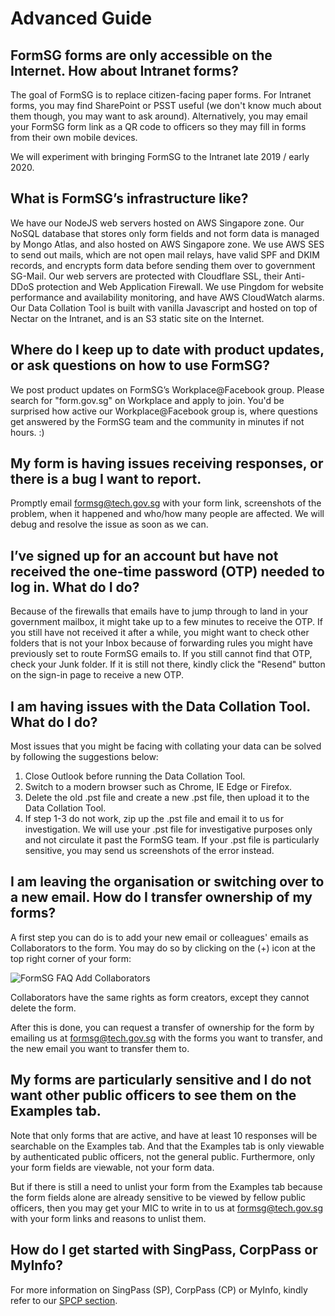 # Advanced Guide


## FormSG forms are only accessible on the Internet. How about Intranet forms?

The goal of FormSG is to replace citizen-facing paper forms. For Intranet forms, you may find SharePoint or PSST useful (we don't know much about them though, you may want to ask around). Alternatively, you may email your FormSG form link as a QR code to officers so they may fill in forms from their own mobile devices.

We will experiment with bringing FormSG to the Intranet late 2019 / early 2020.

## What is FormSG’s infrastructure like?

We have our NodeJS web servers hosted on AWS Singapore zone. Our NoSQL database that stores only form fields and not form data is managed by Mongo Atlas, and also hosted on AWS Singapore zone. We use AWS SES to send out mails, which are not open mail relays, have valid SPF and DKIM records, and encrypts form data before sending them over to government SG-Mail. Our web servers are protected with Cloudflare SSL, their Anti-DDoS protection and Web Application Firewall. We use Pingdom for website performance and availability monitoring, and have AWS CloudWatch alarms. Our Data Collation Tool is built with vanilla Javascript and hosted on top of Nectar on the Intranet, and is an S3 static site on the Internet.

## Where do I keep up to date with product updates, or ask questions on how to use FormSG?

We post product updates on FormSG’s Workplace@Facebook group. Please search for "form.gov.sg" on Workplace and apply to join. You'd be surprised how active our Workplace@Facebook group is, where questions get answered by the FormSG team and the community in minutes if not hours. :) 




## My form is having issues receiving responses, or there is a bug I want to report.

Promptly email formsg@tech.gov.sg with your form link, screenshots of the problem, when it happened and who/how many people are affected. We will debug and resolve the issue as soon as we can.

## I’ve signed up for an account but have not received the one-time password (OTP) needed to log in. What do I do?

Because of the firewalls that emails have to jump through to land in your government mailbox, it might take up to a few minutes to receive the OTP. If you still have not received it after a while, you might want to check other folders that is not your Inbox because of forwarding rules you might have previously set to route FormSG emails to. If you still cannot find that OTP, check your Junk folder. If it is still not there, kindly click the "Resend" button on the sign-in page to receive a new OTP.

## I am having issues with the Data Collation Tool. What do I do?

Most issues that you might be facing with collating your data can be solved by following the suggestions below:

1. Close Outlook before running the Data Collation Tool.
2. Switch to a modern browser such as Chrome, IE Edge or Firefox.
3. Delete the old .pst file and create a new .pst file, then upload it to the Data Collation Tool.
4. If step 1-3 do not work, zip up the .pst file and email it to us for investigation. We will use your .pst file for investigative purposes only and not circulate it past the FormSG team. If your .pst file is particularly sensitive, you may send us screenshots of the error instead.

## I am leaving the organisation or switching over to a new email. How do I transfer ownership of my forms?

A first step you can do is to add your new email or colleagues' emails as Collaborators to the form. You may do so by clicking on the (+) icon at the top right corner of your form:

![FormSG FAQ Add Collaborators](https://s3-ap-southeast-1.amazonaws.com/misc.form.gov.sg/faq-collaborator.png "FormSG FAQ Add Collaborators")

Collaborators have the same rights as form creators, except they cannot delete the form.

After this is done, you can request a transfer of ownership for the form by emailing us at formsg@tech.gov.sg with the forms you want to transfer, and the new email you want to transfer them to.

## My forms are particularly sensitive and I do not want other public officers to see them on the Examples tab.

Note that only forms that are active, and have at least 10 responses will be searchable on the Examples tab. And that the Examples tab is only viewable by authenticated public officers, not the general public. Furthermore, only your form fields are viewable, not your form data.

But if there is still a need to unlist your form from the Examples tab because the form fields alone are already sensitive to be viewed by fellow public officers, then you may get your MIC to write in to us at formsg@tech.gov.sg with your form links and reasons to unlist them.

## How do I get started with SingPass, CorpPass or MyInfo?

For more information on SingPass (SP), CorpPass (CP) or MyInfo, kindly refer to our [SPCP section](/SPCP.html).
